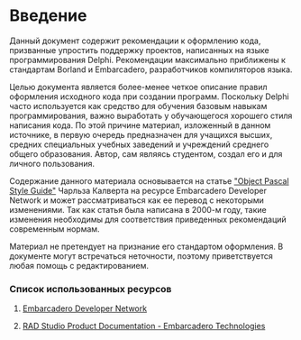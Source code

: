 # Введение

Данный документ содержит рекомендации к оформлению кода, призванные упростить поддержку проектов, написанных на языке программирования Delphi. Рекомендации максимально приближены к стандартам Borland и Embarcadero, разработчиков компиляторов языка.

Целью документа является более-менее четкое описание правил оформления исходного кода при создании программ. Поскольку Delphi часто используется как средство для обучения базовым навыкам программирования, важно выработать у обучающегося хорошего стиля написания кода. По этой причине материал, изложенный в данном источнике, в первую очередь предназначен для учащихся высших, средних специальных учебных заведений и учреждений среднего общего образования. Автор, сам являясь студентом, создал его и для личного пользования.

Содержание данного материала основывается на статье ["Object Pascal Style Guide"](https://edn.embarcadero.com/article/10280#6.1) Чарльза Калверта на ресурсе Embarcadero Developer Network и может рассматриваться как ее перевод с некоторыми изменениями. Так как статья была написана в 2000-м году, такие изменения необходимы для соответствия приведенных рекомендаций современным нормам.

Материал не претендует на признание его стандартом оформления. В документе могут встречаться неточности, поэтому приветствуется любая помощь с редактированием.

### Список использованных ресурсов

1. [Embarcadero Developer Network](https://edn.embarcadero.com/)

2. [RAD Studio Product Documentation - Embarcadero Technologies](http://docs.embarcadero.com/products/rad_studio/)



